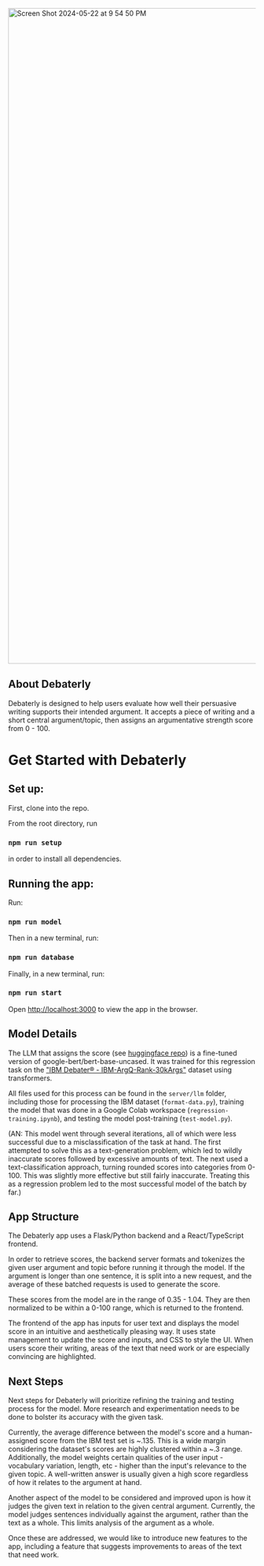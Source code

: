 <img width="1333" alt="Screen Shot 2024-05-22 at 9 54 50 PM" src="https://github.com/austenem/debaterly/assets/84676120/a8512ee4-9dbe-4cfb-b493-ea5c3999a391">

## About Debaterly

Debaterly is designed to help users evaluate how well their persuasive writing
supports their intended argument. It accepts a piece of writing and a short 
central argument/topic, then assigns an argumentative strength score from 0 - 100.

# Get Started with Debaterly

## Set up:

First, clone into the repo. 

From the root directory, run 

### `npm run setup`

in order to install all dependencies.

## Running the app:

Run:

### `npm run model`

Then in a new terminal, run:

### `npm run database`

Finally, in a new terminal, run:

### `npm run start`

Open [http://localhost:3000](http://localhost:3000) to view the app in the browser.

## Model Details

The LLM that assigns the score (see [huggingface repo](https://huggingface.co/austenem/arg-quality-regression))
is a fine-tuned version of google-bert/bert-base-uncased. It was trained for this
regression task on the ["IBM Debater® - IBM-ArgQ-Rank-30kArgs"](https://research.ibm.com/haifa/dept/vst/debating_data.shtml#Argument_Quality) dataset using transformers.

All files used for this process can be found in the `server/llm` folder, including
those for processing the IBM dataset (`format-data.py`), training the model that was
done in a Google Colab workspace (`regression-training.ipynb`), and testing the model 
post-training (`test-model.py`). 

(AN: This model went through several iterations, all of which were less successful 
due to a misclassification of the task at hand. The first attempted to solve
this as a text-generation problem, which led to wildly inaccurate scores followed
by excessive amounts of text. The next used a text-classification approach,
turning rounded scores into categories from 0-100. This was slightly more effective
but still fairly inaccurate. Treating this as a regression problem led to the most 
successful model of the batch by far.)

## App Structure

The Debaterly app uses a Flask/Python backend and a React/TypeScript frontend. 

In order to retrieve scores, the backend server formats and tokenizes the given
user argument and topic before running it through the model. If the argument is 
longer than one sentence, it is split into a new request, and the average 
of these batched requests is used to generate the score. 

These scores from the model are in the range of 0.35 - 1.04. They are then
normalized to be within a 0-100 range, which is returned to the frontend.

The frontend of the app has inputs for user text and displays the model
score in an intuitive and aesthetically pleasing way. It uses state management
to update the score and inputs, and CSS to style the UI. When users score their
writing, areas of the text that need work or are especially convincing are
highlighted.

## Next Steps

Next steps for Debaterly will prioritize refining the training and testing 
process for the model. More research and experimentation needs to be done to 
bolster its accuracy with the given task. 

Currently, the average difference between the model's score and a human-assigned
score from the IBM test set is ~.135. This is a wide margin considering the 
dataset's scores are highly clustered within a ~.3 range. Additionally, the model
weights certain qualities of the user input - vocabulary variation, length, etc - 
higher than the input's relevance to the given topic. A well-written answer is 
usually given a high score regardless of how it relates to the argument at hand.

Another aspect of the model to be considered and improved upon is how it 
judges the given text in relation to the given central argument. Currently, 
the model judges sentences individually against the argument, rather than the 
text as a whole. This limits analysis of the argument as a whole. 

Once these are addressed, we would like to introduce new features to the app,
including a feature that suggests improvements to areas of the text that need
work. 
